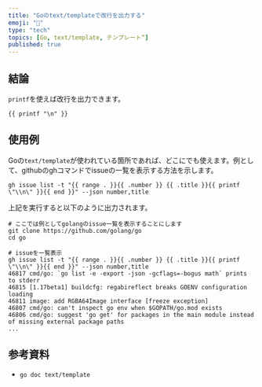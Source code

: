 ```yaml
---
title: "Goのtext/templateで改行を出力する"
emoji: "🌟"
type: "tech"
topics: [Go, text/template, テンプレート“]
published: true
---
```

## 結論

`printf`を使えば改行を出力できます。

```
{{ printf "\n" }}
```

## 使用例

Goの`text/template`が使われている箇所であれば、どこにでも使えます。例として、githubのghコマンドでissueの一覧を表示する方法を示します。

```console
gh issue list -t "{{ range . }}{{ .number }} {{ .title }}{{ printf \"\\n\" }}{{ end }}" --json number,title
```

上記を実行すると以下のように出力されます。

```console
# ここでは例としてgolangのissue一覧を表示することにします
git clone https://github.com/golang/go
cd go

# issueを一覧表示
gh issue list -t "{{ range . }}{{ .number }} {{ .title }}{{ printf \"\\n\" }}{{ end }}" --json number,title
46817 cmd/go: `go list -e -export -json -gcflags=-bogus math` prints to stderr
46815 [1.17beta1] buildcfg: regabireflect breaks GOENV configuration loading
46811 image: add RGBA64Image interface [freeze exception]
46807 cmd/go: can't inspect go env when $GOPATH/go.mod exists
46806 cmd/go: suggest 'go get' for packages in the main module instead of missing external package paths
...
```

## 参考資料

- `go doc text/template`
